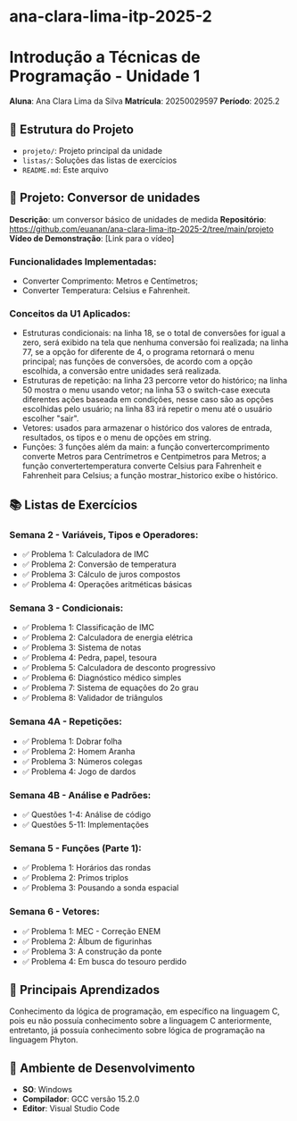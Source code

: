 # ana-clara-lima-itp-2025-2
# Introdução a Técnicas de Programação - Unidade 1
**Aluna**: Ana Clara Lima da Silva
**Matrícula**: 20250029597
**Período**: 2025.2
## 📁 Estrutura do Projeto
- `projeto/`: Projeto principal da unidade
- `listas/`: Soluções das listas de exercícios
- `README.md`: Este arquivo
## 🚀 Projeto: Conversor de unidades
**Descrição**: um conversor básico de unidades de medida
**Repositório**: https://github.com/euanan/ana-clara-lima-itp-2025-2/tree/main/projeto
**Vídeo de Demonstração**: [Link para o vídeo]
### Funcionalidades Implementadas:
- Converter Comprimento: Metros e Centímetros;
- Converter Temperatura: Celsius e Fahrenheit.
### Conceitos da U1 Aplicados:
- Estruturas condicionais: na linha 18, se o total de conversões for igual a zero, será exibido na tela que nenhuma conversão foi realizada; na linha 77, se a opção for diferente de 4, o programa retornará o menu principal; nas funções de conversões, de acordo com a opção escolhida, a conversão entre unidades será realizada.
- Estruturas de repetição: na linha 23 percorre vetor do histórico; na linha 50 mostra o menu usando vetor; na linha 53 o switch-case executa diferentes ações baseada em condições, nesse caso são as opções escolhidas pelo usuário; na linha 83 irá repetir o menu até o usuário escolher "sair".
- Vetores: usados para armazenar o histórico dos valores de entrada, resultados, os tipos e o menu de opções em string.
- Funções: 3 funções além da main: a função convertercomprimento converte Metros para Centrímetros e Centpimetros para Metros; a função convertertemperatura converte Celsius para Fahrenheit e Fahrenheit para Celsius; a função mostrar_historico exibe o histórico.
## 📚 Listas de Exercícios
### Semana 2 - Variáveis, Tipos e Operadores:
- ✅ Problema 1: Calculadora de IMC
- ✅ Problema 2: Conversão de temperatura
- ✅ Problema 3: Cálculo de juros compostos
- ✅ Problema 4: Operações aritméticas básicas
### Semana 3 - Condicionais:
- ✅ Problema 1: Classificação de IMC
- ✅ Problema 2: Calculadora de energia elétrica
- ✅ Problema 3: Sistema de notas
- ✅ Problema 4: Pedra, papel, tesoura
- ✅ Problema 5: Calculadora de desconto progressivo
- ✅ Problema 6: Diagnóstico médico simples
- ✅ Problema 7: Sistema de equações do 2o grau
- ✅ Problema 8: Validador de triângulos
### Semana 4A - Repetições:
- ✅ Problema 1: Dobrar folha
- ✅ Problema 2: Homem Aranha
- ✅ Problema 3: Números colegas
- ✅ Problema 4: Jogo de dardos
### Semana 4B - Análise e Padrões:
- ✅ Questões 1-4: Análise de código
- ✅ Questões 5-11: Implementações
### Semana 5 - Funções (Parte 1):
- ✅ Problema 1: Horários das rondas
- ✅ Problema 2: Primos triplos
- ✅ Problema 3: Pousando a sonda espacial
### Semana 6 - Vetores:
- ✅ Problema 1: MEC - Correção ENEM
- ✅ Problema 2: Álbum de figurinhas
- ✅ Problema 3: A construção da ponte
- ✅ Problema 4: Em busca do tesouro perdido
## 🎯 Principais Aprendizados
Conhecimento da lógica de programação, em específico na linguagem C, pois eu não possuía conhecimento sobre a linguagem C anteriormente, entretanto, já possuía conhecimento sobre lógica de programação na linguagem Phyton.
## 🔧 Ambiente de Desenvolvimento
- **SO**: Windows
- **Compilador**: GCC versão 15.2.0
- **Editor**: Visual Studio Code